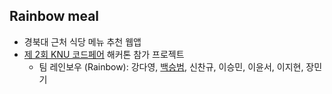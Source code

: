 ## Rainbow meal

- 경북대 근처 식당 메뉴 추천 웹앱
- [제 2회 KNU 코드페어](https://event-us.kr/knu-it/event/24667) 해커톤 참가 프로젝트
  - 팀 레인보우 (Rainbow): 강다영, [백승범](https://github.com/seung365), 신찬규, 이승민, 이윤서, 이지현, 장민기
